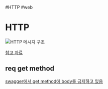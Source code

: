 #HTTP #web
# HTTP

![HTTP 메시지 구조](https://img1.daumcdn.net/thumb/R1280x0/?scode=mtistory2&fname=https%3A%2F%2Fblog.kakaocdn.net%2Fdn%2FmSk2H%2Fbtqx9WRK6pz%2F7I8R1wG4H1iCnV3HCHpib1%2Fimg.png)

[참고 자료](https://ohcodingdiary.tistory.com/5)

## req get method

[swagger에서 get method에 body를 금지하고 있음](https://github.com/cloud-barista/cb-tumblebug/issues/489)
